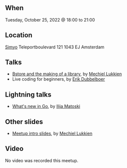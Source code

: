 When
----
Tuesday, October 25, 2022 @ 18:00 to 21:00

Location
--------
[Simyo](https://www.simyo.nl/)
Teleportboulevard 121
1043 EJ Amsterdam

Talks
-----
- [Bstore and the making of a library](bstore.slide), by [Mechiel Lukkien](https://github.com/mjl-)
- Live coding for beginners, by [Erik Dubbelboer](https://github.com/erikdubbelboer)


Lightning talks
--------------
- [What's new in Go](whats-new-in-go-2022-oct.pdf), by [Ilija Matoski](https://github.com/ilijamt)

Other slides
------------
* [Meetup intro slides](intro-slides.pdf), by [Mechiel Lukkien](https://github.com/)

Video
-----

No video was recorded this meetup.
